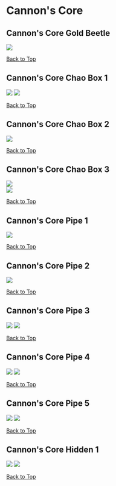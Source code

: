 # Cannon's Core 

## Cannon's Core Gold Beetle
![](./CannonsCore/GoldBeetle-Close.jpg)

[Back to Top](#)

## Cannon's Core Chao Box 1
![](./CannonsCore/Chaobox-1st-Far.jpg)
![](./CannonsCore/Chaobox-1st-Close.jpg)  

[Back to Top](#)

## Cannon's Core Chao Box 2
![](./CannonsCore/Chaobox-2nd-Far.jpg)  

[Back to Top](#)

## Cannon's Core Chao Box 3
![](./CannonsCore/Chaobox-3rd-Far.jpg)  
![](./CannonsCore/Chaobox-3rd-Close.jpg)

[Back to Top](#)

## Cannon's Core Pipe 1
![](./CannonsCore/Pipe-1st-Close.jpg)

[Back to Top](#)

## Cannon's Core Pipe 2
![](./CannonsCore/Pipe-2nd-Far.jpg)

[Back to Top](#)

## Cannon's Core Pipe 3
![](./CannonsCore/Pipe-3rd-Far.jpg)
![](./CannonsCore/Pipe-3rd-Close.jpg)

[Back to Top](#)

## Cannon's Core Pipe 4
![](./CannonsCore/Pipe-4th-Far.jpg)
![](./CannonsCore/Pipe-4th-Close.jpg)

[Back to Top](#)

## Cannon's Core Pipe 5
![](./CannonsCore/Pipe-5th-Far.jpg)
![](./CannonsCore/Pipe-5th-Close.jpg)

[Back to Top](#)

## Cannon's Core Hidden 1
![](./CannonsCore/Hidden-1st-Far.jpg)
![](./CannonsCore/Hidden-1st-Close.jpg)

[Back to Top](#)
